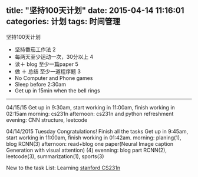 title: "坚持100天计划"
date: 2015-04-14 11:16:01
categories: 计划
tags: 时间管理
---
坚持100天计划

* 坚持番茄工作法                              2
* 每两天至少运动一次，30分以上                  4
* 读＋ blog 至少一篇paper    					5
* 做 ＋ 总结 至少一道程序题 					3 
* No Computer and Phone games
* Sleep before 2:30am
* Get up in 15min when the bell rings

<!--more-->
------
04/15/15
Get up in 9:30am, start working in 11:00am, finish working in 02:15am
morning: cs231n
afternoon: cs231n and python refreshment
evening: CNN structure, leetcode


04/14/2015  Tuesday
Congratulations! Finish all the tasks
Get up in 9:45am, start working in 11:00am, finish working in 01:42am. 
morning: planing(1), blog RCNN(3)
afternoon: read+blog one paper(Neural Image caption Generation with visual attention) (4)
evenning: blog part RCNN(2), leetcode(3), summarization(1), sports(3)

New to the task List: 
Learning [stanford CS231n](http://cs231n.stanford.edu/index.html) 



